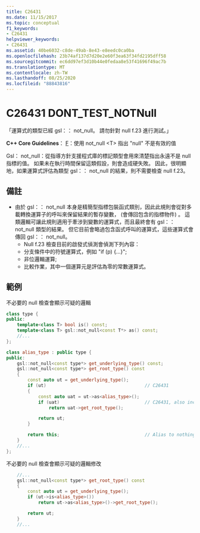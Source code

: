 ```yaml
---
title: C26431
ms.date: 11/15/2017
ms.topic: conceptual
f1_keywords:
- C26431
helpviewer_keywords:
- C26431
ms.assetid: 40be6032-c8de-49ab-8e43-e8eedc0ca0ba
ms.openlocfilehash: 23b74af137d7d20e2e60f3ea63f34fd2195dff58
ms.sourcegitcommit: ec6dd97ef3d10b44e0fedaa8e53f41696f49ac7b
ms.translationtype: MT
ms.contentlocale: zh-TW
ms.lasthandoff: 08/25/2020
ms.locfileid: "88843816"
---
```

# <a name="c26431-dont_test_notnull"></a>C26431 DONT_TEST_NOTNull

「運算式的類型已經 gsl：： not_null。 請勿針對 null f.23 進行測試。」

**C++ Core Guidelines**： [F](https://github.com/isocpp/CppCoreGuidelines/blob/master/CppCoreGuidelines.md#f23-use-a-not_nullt-to-indicate-that-null-is-not-a-valid-value)：使用 not_null \<T> 指出 "null" 不是有效的值

Gsl： not_null：從指導方針支援程式庫的標記類型會用來清楚指出永遠不是 null 指標的值。 如果未在執行時間保留這類假設，則會造成硬失敗。 因此，很明顯地，如果運算式評估為類型 gsl：： not_null 的結果，則不需要檢查 null f.23。

## <a name="remarks"></a>備註

- 由於 gsl：： not_null 本身是精簡型指標包裝函式類別，因此此規則會從對多載轉換運算子的呼叫來保留結果的暫存變數， (會傳回包含的指標物件) 。 這類邏輯可讓此規則適用于牽涉到變數的運算式，而且最終會有 gsl：： not_null 類型的結果。 但它目前會略過包含函式呼叫的運算式，這些運算式會傳回 gsl：： not_null。
  - Null f.23 檢查目前的啟發式偵測會偵測下列內容：
  - 分支條件中的符號運算式，例如 "if (p) {...}";
  - 非位邏輯運算;
  - 比較作業，其中一個運算元是評估為零的常數運算式。

## <a name="example"></a>範例

不必要的 null 檢查會顯示可疑的邏輯

```cpp
class type {
public:
    template<class T> bool is() const;
    template<class T> gsl::not_null<const T*> as() const;
    //...
};

class alias_type : public type {
public:
    gsl::not_null<const type*> get_underlying_type() const;
    gsl::not_null<const type*> get_root_type() const
    {
        const auto ut = get_underlying_type();
        if (ut)                                     // C26431
        {
            const auto uat = ut->as<alias_type>();
            if (uat)                                // C26431, also incorrect use of API!
                return uat->get_root_type();

            return ut;
        }

        return this;                                // Alias to nothing? Actually, dead code!
    }
    //...
};
```

不必要的 null 檢查會顯示可疑的邏輯修改

```cpp
    //...
    gsl::not_null<const type*> get_root_type() const
    {
        const auto ut = get_underlying_type();
        if (ut->is<alias_type>())
            return ut->as<alias_type>()->get_root_type();

        return ut;
    }
    //...
```
